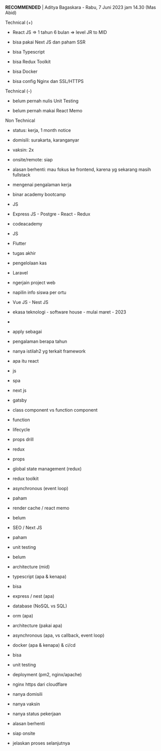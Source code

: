 **RECOMMENDED** | Aditya Bagaskara - Rabu, 7 Juni 2023 jam 14.30 (Mas Abid)  

  

Technical (+)  

- React JS => 1 tahun 6 bulan => level JR to MID  
    
- bisa pakai Next JS dan paham SSR  
    
- bisa Typescript  
    
- bisa Redux Toolkit  
    
- bisa Docker  
    
- bisa config Nginx dan SSL/HTTPS  
    

Technical (-)  

- belum pernah nulis Unit Testing  
    
- belum pernah makai React Memo  
    

Non Technical  

- status: kerja, 1 month notice  
    
- domisili: surakarta, karanganyar  
    
- vaksin: 2x  
    
- onsite/remote: siap  
    
- alasan berhenti: mau fokus ke frontend, karena yg sekarang masih fullstack  
    

  

  

- mengenai pengalaman kerja  
    

- binar academy bootcamp  
    

- JS  
    
- Express JS - Postgre - React - Redux  
    

- codeacademy  
    

- JS  
    
- Flutter  
    

- tugas akhir  
    

- pengelolaan kas  
    
- Laravel  
    

- ngerjain project web  
    

- napilin info siswa per ortu  
    
- Vue JS - Nest JS  
    

- ekasa teknologi - software house - mulai maret - 2023  
    

-   
    

- apply sebagai  
    
- pengalaman berapa tahun  
    
- nanya istilah2 yg terkait framework  
    

- apa itu react  
    

- js  
    
- spa  
    
- next js  
    
- gatsby  
    

- class component vs function component  
    

- function  
    

- lifecycle  
    
- props drill  
    

- redux  
    
- props  
    

- global state management (redux)  
    

- redux toolkit  
    

- asynchronous (event loop)  
    

- paham  
    

- render cache / react memo  
    

- belum  
    

- SEO / Next JS  
    

- paham  
    

- unit testing  
    

- belum  
    

- architecture (mid)  
    

- typescript (apa & kenapa)  
    

- bisa  
    

- express / nest (apa)  
    
- database (NoSQL vs SQL)  
    
- orm (apa)  
    
- architecture (pakai apa)  
    
- asynchronous (apa, vs callback, event loop)  
    
- docker (apa & kenapa) & ci/cd  
    

- bisa  
    

- unit testing  
    
- deployment (pm2, nginx/apache)  
    

- nginx https dari cloudflare  
    

- nanya domisili  
    
- nanya vaksin  
    
- nanya status pekerjaan  
    
- alasan berhenti  
    
- siap onsite  
    
- jelaskan proses selanjutnya